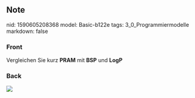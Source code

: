 ## Note
nid: 1590605208368
model: Basic-b122e
tags: 3_0_Programmiermodelle
markdown: false

### Front
Vergleichen Sie kurz <b>PRAM</b> mit <b>BSP</b> und <b>LogP</b>

### Back
<img src="paste-e39ab82b3007e2c80e36ebb8c8b772a50386b7c3.jpg">
